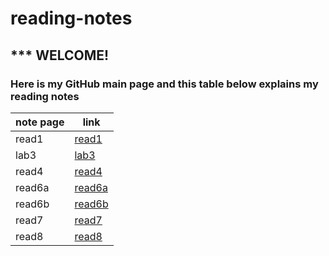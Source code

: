 # reading-notes 
## *** WELCOME!
### Here is my GitHub main page and this table below explains my reading notes
 note page | link
 ------------ | -------------
read1  |[read1](https://haleemah-163.github.io/reading-notes/read1)
lab3  |[lab3](https://haleemah-163.github.io/reading-notes/lab3)
read4  |[read4](https://haleemah-163.github.io/reading-notes/read4)
read6a  |[read6a](https://haleemah-163.github.io/reading-notes/read6a)
read6b  |[read6b](https://haleemah-163.github.io/reading-notes/read6b)
read7  |[read7](https://haleemah-163.github.io/reading-notes/read7)
read8 |[read8](https://haleemah-163.github.io/reading-notes/read8)
